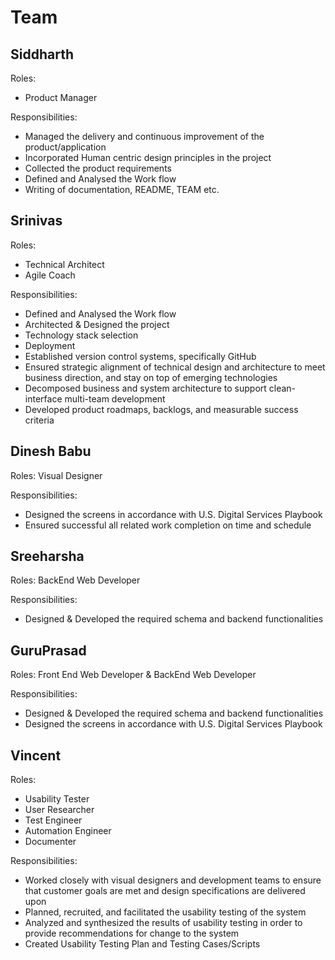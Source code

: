 Team
====

## Siddharth
Roles:
-	Product Manager 

Responsibilities:
-	Managed the delivery and continuous improvement of the product/application
-	Incorporated Human centric design principles in the project
-	Collected the product requirements
-	Defined and Analysed the Work flow 
-	Writing of documentation, README, TEAM etc.

## Srinivas
Roles: 
-	Technical Architect
-	Agile Coach

Responsibilities:
-	Defined and Analysed the Work flow 
-	Architected & Designed the project
-	Technology stack selection
-	Deployment 
-	Established version control systems, specifically GitHub
-	Ensured strategic alignment of technical design and architecture to meet business direction, and stay on top of emerging technologies
-	Decomposed business and system architecture to support clean-interface multi-team development
-	Developed product roadmaps, backlogs, and measurable success criteria


## Dinesh Babu
Roles: Visual Designer 
 
Responsibilities:
-	Designed the screens in accordance with U.S. Digital Services Playbook
-	Ensured successful all related work completion on time and schedule

## Sreeharsha
Roles:  BackEnd Web Developer 

Responsibilities:
-	Designed & Developed the required schema and backend functionalities

 
## GuruPrasad
Roles:  Front End Web Developer & BackEnd Web Developer

Responsibilities:
-	Designed & Developed the required schema and backend functionalities
-	Designed the screens in accordance with U.S. Digital Services Playbook

## Vincent 
Roles:  
-	Usability Tester
-	User Researcher
-	Test Engineer
-	Automation Engineer
-	Documenter

Responsibilities:
-	Worked closely with visual designers and development teams to ensure that customer goals are met and design specifications are delivered upon
-	Planned, recruited, and facilitated the usability testing of the system
-	Analyzed and synthesized the results of usability testing in order to provide recommendations for change to the system
-	Created Usability Testing Plan and Testing Cases/Scripts
